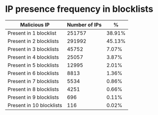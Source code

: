 # IP presence frequency in blocklists
| Malicious IP | Number of IPs | % |
|----|----|----|
| Present in 1 blocklist | 251757 | 38.91% |
| Present in 2 blocklists | 291992 | 45.13% |
| Present in 3 blocklists | 45752 | 7.07% |
| Present in 4 blocklists | 25057 | 3.87% |
| Present in 5 blocklists | 12995 | 2.01% |
| Present in 6 blocklists | 8813 | 1.36% |
| Present in 7 blocklists | 5534 | 0.86% |
| Present in 8 blocklists | 4251 | 0.66% |
| Present in 9 blocklists | 696 | 0.11% |
| Present in 10 blocklists | 116 | 0.02% |
